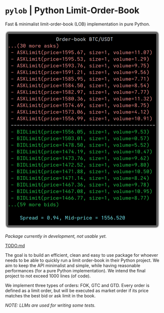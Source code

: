 # `pylob` | Python Limit-Order-Book
Fast &amp; minimalist limit-order-book (LOB) implementation in pure Python.

<img src="ss.png" width=510>

*Package currently in development, not usable yet.*

<a href="./TODO.md">TODO.md</a>

The goal is to build an efficient, clean and easy to use package for whoever needs to be able to quickly run a limit order-book in their Python project. We aim to keep the API minimalist and simple, while having reasonable performances (for a pure Python implementation). We intend the final project to not exceed 1000 lines (of code). 

We implement three types of orders: FOK, GTC and GTD. Every order is defined as a limit order, but will be executed as market order if its price matches the best bid or ask limit in the book.  

*NOTE: LLMs are used for writing some tests.*

